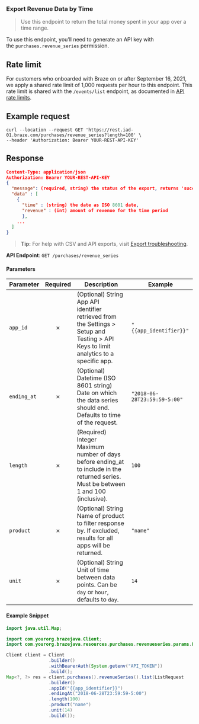 
### Export Revenue Data by Time <a name="list"></a>

> Use this endpoint to return the total money spent in your app over a time range. 
  

To use this endpoint, you’ll need to generate an API key with the `purchases.revenue_series` permission.

## Rate limit

For customers who onboarded with Braze on or after September 16, 2021, we apply a shared rate limit of 1,000 requests per hour to this endpoint. This rate limit is shared with the `/events/list` endpoint, as documented in [API rate limits](https://www.braze.com/docs/api/api_limits/).

## Example request

```
curl --location --request GET 'https://rest.iad-01.braze.com/purchases/revenue_series?length=100' \
--header 'Authorization: Bearer YOUR-REST-API-KEY'

```

## Response

``` json
Content-Type: application/json
Authorization: Bearer YOUR-REST-API-KEY
{
  "message": (required, string) the status of the export, returns 'success' when completed without errors,
  "data" : [
    {
      "time" : (string) the date as ISO 8601 date,
      "revenue" : (int) amount of revenue for the time period
      },
    ...
  ]
}

```

> **Tip:** For help with CSV and API exports, visit [Export troubleshooting](https://www.braze.com/docs/user_guide/data_and_analytics/export_braze_data/export_troubleshooting/).

**API Endpoint**: `GET /purchases/revenue_series`

#### Parameters

| Parameter | Required | Description | Example |
|-----------|:--------:|-------------|--------|
| `app_id` | ✗ | (Optional) String App API identifier retrieved from the Settings > Setup and Testing > API Keys to limit analytics to a specific app. | `"{{app_identifier}}"` |
| `ending_at` | ✗ | (Optional) Datetime (ISO 8601 string) Date on which the data series should end. Defaults to time of the request. | `"2018-06-28T23:59:59-5:00"` |
| `length` | ✗ | (Required) Integer Maximum number of days before ending_at to include in the returned series. Must be between 1 and 100 (inclusive). | `100` |
| `product` | ✗ | (Optional) String Name of product to filter response by. If excluded, results for all apps will be returned. | `"name"` |
| `unit` | ✗ | (Optional) String Unit of time between data points. Can be `day` or `hour`, defaults to `day`.  | `14` |

#### Example Snippet

```java
import java.util.Map;

import com.yourorg.brazejava.Client;
import com.yourorg.brazejava.resources.purchases.revenueseries.params.ListRequest;

Client client = Client
                .builder()
                .withBearerAuth(System.getenv("API_TOKEN"))
                .build();
Map<?, ?> res = client.purchases().revenueSeries().list(ListRequest
                .builder()
                .appId("{{app_identifier}}")
                .endingAt("2018-06-28T23:59:59-5:00")
                .length(100)
                .product("name")
                .unit(14)
                .build());
```

